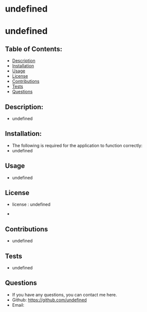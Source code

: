 # undefined

  # undefined

  ## Table of Contents:

  * [Description](#description)
  * [Installation](#installation)
  * [Usage](#usage)
  * [License](#license)
  * [Contributions](#contributions)
  * [Tests](#tests)
  * [Questions](#questions)

  ## Description: 
  -  undefined

  ## Installation:
  - The following is required for the application to function correctly: 
  - undefined

  ## Usage
  - undefined

  ## License
  - license : undefined 

  - 

  ## Contributions
  - undefined

  ## Tests
  - undefined

  ## Questions
  - If you have any questions, you can contact me here.
  - Github: https://github.com/undefined
  - Email: 

